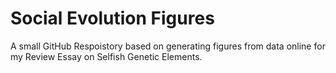 # Social Evolution Figures

A small GitHub Respoistory based on generating figures from data online for my Review Essay on Selfish Genetic Elements. 